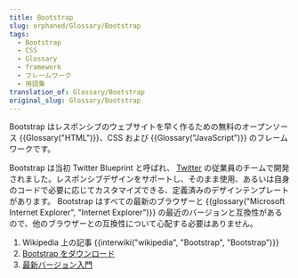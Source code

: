```yaml
---
title: Bootstrap
slug: orphaned/Glossary/Bootstrap
tags:
  - Bootstrap
  - CSS
  - Glossary
  - framework
  - フレームワーク
  - 用語集
translation_of: Glossary/Bootstrap
original_slug: Glossary/Bootstrap
---
```

Bootstrap はレスポンシブのウェブサイトを早く作るための無料のオープンソース {{Glossary("HTML")}}、CSS および {{Glossary("JavaScript")}} のフレームワークです。

Bootstrap は当初 Twitter Blueprint と呼ばれ、 [Twitter](https://twitter.com/) の従業員のチームで開発されました。レスポンシブデザインをサポートし、そのまま使用、あるいは自身のコードで必要に応じてカスタマイズできる、定義済みのデザインテンプレートがあります。 Bootstrap はすべての最新のブラウザーと {{glossary("Microsoft Internet Explorer", "Internet Explorer")}} の最近のバージョンと互換性があるので、他のブラウザーとの互換性について心配する必要はありません。

1.  Wikipedia 上の記事 {{interwiki("wikipedia", "Bootstrap", "Bootstrap")}}
2.  [Bootstrap をダウンロード](https://getbootstrap.com/)
3.  [最新バージョン入門](https://www.w3schools.com/bootstrap4/bootstrap_get_started.asp)
